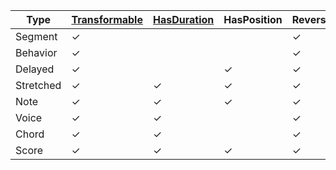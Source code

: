 Type      | [Transformable][Music-Time-Transform.html#t:Transformable] | [HasDuration][Music-Time-Duration.html#t:HasDuration] | HasPosition | Reversible | Splittable
----------|---------------|-------------|-------------|------------|------------
Segment   | ✓             |             |             | ✓          | ✓
Behavior  | ✓             |             |             | ✓          | ✓
Delayed   | ✓             |             | ✓           | ✓          | ✓
Stretched | ✓             | ✓           | ✓           | ✓          | ✓
Note      | ✓             | ✓           | ✓           | ✓          | ✓
Voice     | ✓             | ✓           |             | ✓          | ✓
Chord     | ✓             | ✓           |             | ✓          | ✓
Score     | ✓             | ✓           | ✓           | ✓          | ✓

[Music-Time-Transform.html#t:Transformable]: http://music-suite.github.io/docs/api/music-score/Music-Time-Transform.html#t:Transformable
[Music-Time-Duration.html#t:HasDuration]: http://music-suite.github.io/docs/api/music-score/Music-Time-Duration.html#t:HasDuration